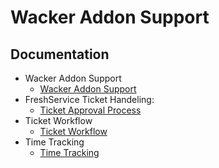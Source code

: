 # Wacker Addon Support

## Documentation
- Wacker Addon Support
  - [Wacker Addon Support](./Wacker/Wacker_Addon-Services_Support.md)    
- FreshService Ticket Handeling:
  - [Ticket Approval Process](./Wacker/FreshService_Ticket_handeling_Runbook.md)
- Ticket Workflow
  - [Ticket Workflow](./Wacker/Ticket_Workflow.md)
- Time Tracking
  - [Time Tracking](./Wacker/Tracking_and_reporting_Hrs_FreshService.md)